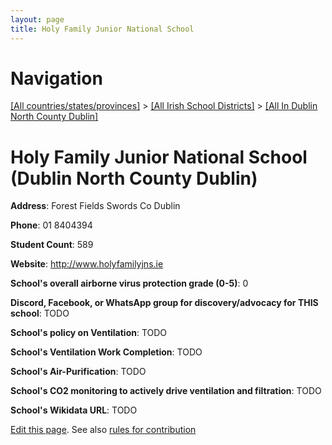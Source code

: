 ```yaml
---
layout: page
title: Holy Family Junior National School
---
```

# Navigation

[[All countries/states/provinces]](../../..) > [[All Irish School Districts]](../..) > [[All In Dublin North County Dublin]](..)

# Holy Family Junior National School (Dublin North County Dublin)

**Address**: Forest Fields Swords Co Dublin

**Phone**: 01 8404394

**Student Count**: 589

**Website**: <http://www.holyfamilyjns.ie>

**School's overall airborne virus protection grade (0-5)**: 0

**Discord, Facebook, or WhatsApp group for discovery/advocacy for THIS school**: TODO

**School's policy on Ventilation**: TODO

**School's Ventilation Work Completion**: TODO

**School's Air-Purification**: TODO

**School's CO2 monitoring to actively drive ventilation and filtration**: TODO

**School's Wikidata URL**: TODO


[Edit this page](https://github.com/ventilate-schools/Ireland/edit/main/./Dublin_North_County_Dublin/Holy_Family_Junior_National_School.md). See also [rules for contribution](../../../contribution-rules/)